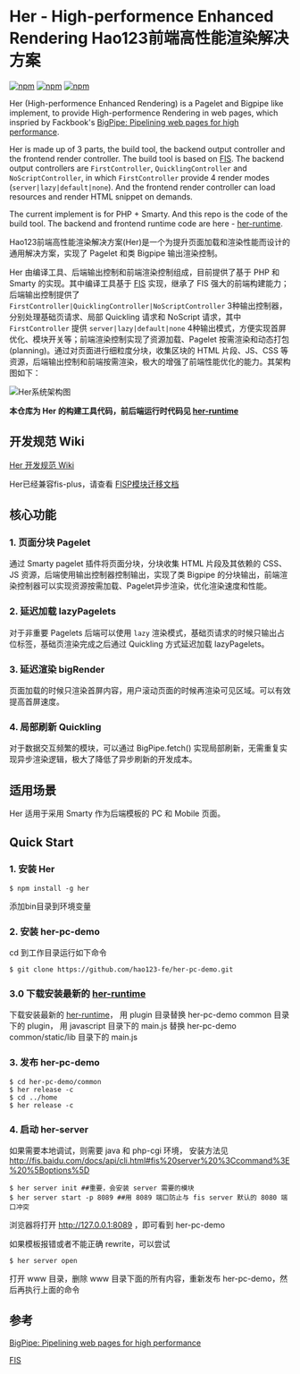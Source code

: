 Her - High-performence Enhanced Rendering Hao123前端高性能渲染解决方案
===
[![npm](https://img.shields.io/npm/v/her.svg?style=flat-square)](https://www.npmjs.com/package/her)
[![npm](https://img.shields.io/npm/dm/her.svg?style=flat-square)](https://www.npmjs.com/package/her)
[![npm](https://img.shields.io/npm/l/her.svg?style=flat-square)](https://www.npmjs.com/package/her)

Her (High-performence Enhanced Rendering) is a Pagelet and Bigpipe like implement, to provide High-performence Rendering in web pages, which inspried by Fackbook's [BigPipe: Pipelining web pages for high performance](https://www.facebook.com/notes/facebook-engineering/bigpipe-pipelining-web-pages-for-high-performance/389414033919).

Her is made up of 3 parts, the build tool, the backend output controller and the frontend render controller. The build tool is based on [FIS](http://fis.baidu.com/). The backend output controllers are  `FirstController`, `QuicklingController` and `NoScriptController`, in which `FirstController` provide 4 render modes (`server|lazy|default|none`). And the frontend render controller can load resources and render HTML snippet on demands.

The current implement is for PHP + Smarty. And this repo is the code of the build tool. The backend and frontend runtime code are here - [her-runtime](https://github.com/hao123-fe/her-runtime).

Hao123前端高性能渲染解决方案(Her)是一个为提升页面加载和渲染性能而设计的通用解决方案，实现了 Pagelet 和类 Bigpipe 输出渲染控制。

Her 由编译工具、后端输出控制和前端渲染控制组成，目前提供了基于 PHP 和 Smarty 的实现。其中编译工具基于 [FIS](http://fis.baidu.com/) 实现，继承了 FIS 强大的前端构建能力；后端输出控制提供了`FirstController|QuicklingController|NoScriptController` 3种输出控制器，分别处理基础页请求、局部 Quickling 请求和 NoScript 请求，其中 `FirstController` 提供 `server|lazy|default|none` 4种输出模式，方便实现首屏优化、模块开关等；前端渲染控制实现了资源加载、Pagelet 按需渲染和动态打包(planning)。通过对页面进行细粒度分块，收集区块的 HTML 片段、JS、CSS 等资源，后端输出控制和前端按需渲染，极大的增强了前端性能优化的能力。其架构图如下：

![Her系统架构图](http://s0.hao123img.com/res/her/iframework.png)

**本仓库为 Her 的构建工具代码，前后端运行时代码见 [her-runtime](https://github.com/hao123-fe/her-runtime)**


## 开发规范 Wiki 

[Her 开发规范 Wiki](https://github.com/hao123-fe/her/wiki/02-01.Smarty%E6%A8%A1%E6%9D%BF)

Her已经兼容fis-plus，请查看 [FISP模块迁移文档](https://github.com/hao123-dev/her-preprocessor-fispadaptor)


## 核心功能 ##
### 1. 页面分块 Pagelet ###
通过 Smarty pagelet 插件将页面分块，分块收集 HTML 片段及其依赖的 CSS、JS 资源，后端使用输出控制器控制输出，实现了类 Bigpipe 的分块输出，前端渲染控制器可以实现资源按需加载、Pagelet异步渲染，优化渲染速度和性能。

### 2. 延迟加载 lazyPagelets ###
对于非重要 Pagelets 后端可以使用 `lazy` 渲染模式，基础页请求的时候只输出占位标签，基础页渲染完成之后通过 Quickling 方式延迟加载 lazyPagelets。

### 3. 延迟渲染 bigRender ###
页面加载的时候只渲染首屏内容，用户滚动页面的时候再渲染可见区域。可以有效提高首屏速度。

### 4. 局部刷新 Quickling ###
对于数据交互频繁的模块，可以通过 BigPipe.fetch() 实现局部刷新，无需重复实现异步渲染逻辑，极大了降低了异步刷新的开发成本。


## 适用场景 ##
Her 适用于采用 Smarty 作为后端模板的 PC 和 Mobile 页面。

## Quick Start ##

### 1. 安装 Her ###
```
$ npm install -g her
```
添加bin目录到环境变量

### 2. 安装 her-pc-demo ###

cd 到工作目录运行如下命令

```
$ git clone https://github.com/hao123-fe/her-pc-demo.git
```
### 3.0 下载安装最新的 [her-runtime](https://github.com/hao123-fe/her-runtime/tree/master/dist) ###
下载安装最新的 [her-runtime](https://github.com/hao123-fe/her-runtime/tree/master/dist)，
用 plugin 目录替换 her-pc-demo common 目录下的 plugin，
用 javascript 目录下的 main.js 替换 her-pc-demo common/static/lib 目录下的 main.js

### 3. 发布 her-pc-demo ###
```
$ cd her-pc-demo/common
$ her release -c
$ cd ../home
$ her release -c
```

### 4. 启动 her-server ###
如果需要本地调试，则需要 java 和 php-cgi 环境，
安装方法见 http://fis.baidu.com/docs/api/cli.html#fis%20server%20%3Ccommand%3E%20%5Boptions%5D
```
$ her server init ##重要，会安装 server 需要的模块
$ her server start -p 8089 ##用 8089 端口防止与 fis server 默认的 8080 端口冲突
```
浏览器将打开 http://127.0.0.1:8089 ，即可看到 her-pc-demo

如果模板报错或者不能正确 rewrite，可以尝试 
```
$ her server open
```
打开 www 目录，删除 www 目录下面的所有内容，重新发布 her-pc-demo，然后再执行上面的命令


## 参考 ##
[BigPipe: Pipelining web pages for high performance](https://www.facebook.com/notes/facebook-engineering/bigpipe-pipelining-web-pages-for-high-performance/389414033919)

[FIS](http://fis.baidu.com/)